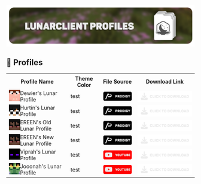 <head>
<p align="center">
    <a href=https://github.com/Vaption/LunarClientProfiles/releases><img align=center src=".github/images/lcp_banner.png" width="900" alt="banner"></a></br>
</p>
</head>
<body>

## 💾 Profiles
<table class="center">
  <tr>
    <th>Profile Name</th>
    <th>Theme Color</th>
    <th>File Source</th>
    <th>Download Link</th>
  </tr>
  <tr>
    <!-- dewier skin & namemc redirect -->	
    <td><a href=https://namemc.com/profile/Dewier.1><img align=left src=".github/images/skins/dewier_skin.png" width="30" alt="banner"></a> Dewier's Lunar Profile</td>
    <!-- dewier's profile theme color -->	
    <td>test</td>
    <!-- dewier's profile source -->	
    <td><a href=https://discord.gg/prodigy><img align=center src=".github/images/buttons/prodigy_button.png" width="100" alt="button"></a></td>
    <!-- dewier's profile download link -->
    <td><a href=https://github.com/Vaption/LunarClientProfiles/releases><img align=center src=".github/images/buttons/download_button.png" width="200" alt="button"></a></td>
  </tr>
  <tr>
    <!-- hurtin skin & namemc redirect -->	
    <td><a href=https://namemc.com/profile/Hurtin.5><img align=left src=".github/images/skins/hurtin_skin.png" width="30" alt="banner"></a> Hurtin's Lunar Profile</td>
    <!-- hurtin's profile theme color -->	
    <td>test</td>
    <!-- hurtin's profile source -->	
    <td><a href=https://discord.gg/prodigy><img align=center src=".github/images/buttons/prodigy_button.png" width="100" alt="button"></td>
    <!-- hurtin's profile download link -->	
    <td><a href=https://github.com/Vaption/LunarClientProfiles/releases><img align=center src=".github/images/buttons/download_button.png" width="200" alt="button"></a></td>
  </tr>
  <tr>
    <!-- ereen (OLD) skin & namemc redirect -->	
    <td><a href=https://namemc.com/profile/EREEN.3><img align=left src=".github/images/skins/ereen_skin.png" width="30" alt="banner"></a> EREEN's Old Lunar Profile</td>
    <!-- ereen's (OLD) profile theme color -->	
    <td>test</td>
    <!-- ereen's (OLD) profile source -->	
    <td><a href=https://discord.gg/prodigy><img align=center src=".github/images/buttons/prodigy_button.png" width="100" alt="button"></td>
    <!-- ereen's (OLD) profile download link -->	
    <td><a href=https://github.com/Vaption/LunarClientProfiles/releases><img align=center src=".github/images/buttons/download_button.png" width="200" alt="button"></a></td>
  </tr>
  <tr>
    <!-- ereen (NEW) skin & namemc redirect -->	
    <td><a href=https://namemc.com/profile/EREEN.3><img align=left src=".github/images/skins/ereen_skin.png" width="30" alt="banner"></a> EREEN's New Lunar Profile</td>
    <!-- ereen's (NEW) profile theme color -->	
    <td>test</td>
    <!-- ereen's (NEW) profile source -->
    <td><a href=https://discord.gg/prodigy><img align=center src=".github/images/buttons/prodigy_button.png" width="100" alt="button"></td>
    <!-- ereen's (NEW) profile download link -->
    <td><a href=https://github.com/Vaption/LunarClientProfiles/releases><img align=center src=".github/images/buttons/download_button.png" width="200" alt="button"></a></td>
  </tr>
  <tr>
    <!-- viprah skin & namemc redirect -->	
    <td><a href=https://namemc.com/profile/Viprah.1><img align=left src=".github/images/skins/viprah_skin.png" width="30" alt="banner"></a> Viprah's Lunar Profile</td>
    <!-- viprah's profile theme color -->	
    <td>test</td>
    <!-- viprah's profile source -->	
    <td><a href=https://youtube.com><img align=center src=".github/images/buttons/youtube_button.png" width="100" alt="button"></td>
    <!-- viprah's profile download link -->	
    <td><a href=https://github.com/Vaption/LunarClientProfiles/releases><img align=center src=".github/images/buttons/download_button.png" width="200" alt="button"></a></td>
  </tr>
  <tr>
    <!-- jooonah skin & namemc redirect -->	
    <td><a href=https://namemc.com/profile/jooonah.2><img align=left src=".github/images/skins/jooonah_skin.png" width="30" alt="banner"></a> Jooonah's Lunar Profile</td>
    <!-- jooonah's profile theme color -->	
    <td>test</td>
    <!-- jooonah's profile source -->	
    <td><a href=https://youtube.com><img align=center src=".github/images/buttons/youtube_button.png" width="100" alt="button"></td>
    <!-- jooonah's profile download link -->
    <td><a href=https://github.com/Vaption/LunarClientProfiles/releases><img align=center src=".github/images/buttons/download_button.png" width="200" alt="button"></a></td>
  </tr>
</table>
</body>